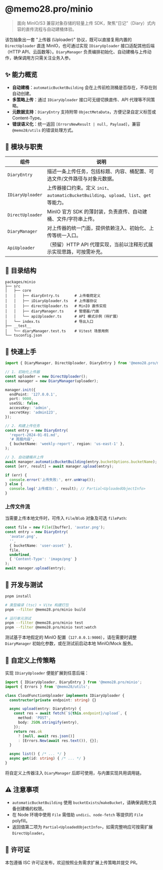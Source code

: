 # @memo28.pro/minio

> 面向 MinIO/S3 兼容对象存储的轻量上传 SDK，聚焦“日记”（Diary）式内容的直传流程与自动建桶体验。

该包抽象出一套 "上传器 (Uploader)" 协议，既可以直接复用内置的 `DirectUploader` 直连 MinIO，也可通过实现 `IDiaryUploader` 接口适配其他后端（HTTP API、云函数等）。`DiaryManager` 负责编排初始化、自动建桶与上传动作，确保调用方只需关注业务入参。

## ✨ 能力概览

- **自动建桶**：`automaticBucketBuilding` 会在上传前检测桶是否存在，不存在则自动创建。
- **多策略上传**：通过 `IDiaryUploader` 接口可无缝切换直传、API 代理等不同策略。
- **元数据支持**：`DiaryEntry` 支持附带 `ObjectMetaData`，方便记录自定义标签或 Content-Type。
- **错误语义化**：统一返回 `[ErrorsNewResult | null, Payload]`，兼容 `@memo28/utils` 的错误处理方式。

## 🧱 模块与职责

| 组件 | 说明 |
| --- | --- |
| `DiaryEntry` | 描述一条上传任务，包括标题、内容、桶配置、可选文件/文件路径与对象元数据。|
| `IDiaryUploader` | 上传器接口约束。定义 `init`、`automaticBucketBuilding`、`upload`、`list`、`get` 等能力。|
| `DirectUploader` | MinIO 官方 SDK 的薄封装，负责直传、自动建桶、文件/字符串上传。|
| `DiaryManager` | 对上传器的统一门面，提供依赖注入、初始化、上传等统一入口。|
| `ApiUploader` |（预留）HTTP API 代理实现，当前以注释形式展示实现思路，可按需补充。|

## 📁 目录结构

```
packages/minio
├── src
│   ├── core
│   │   ├── diaryEntry.ts       # 上传载荷定义
│   │   ├── iDiaryUploader.ts   # 上传器协议
│   │   ├── directUploader.ts   # MinIO 直传实现
│   │   ├── diaryManager.ts     # 管理器/门面
│   │   └── apiUploader.ts      # API 模式示例（待扩展）
│   └── index.ts                # 导出入口
├── __test__
│   └── diaryManager.test.ts    # Vitest 场景用例
└── tsconfig.json
```

## 🚀 快速上手

```ts
import { DiaryManager, DirectUploader, DiaryEntry } from '@memo28.pro/minio';

// 1. 初始化上传器
const uploader = new DirectUploader();
const manager = new DiaryManager(uploader);

manager.init({
  endPoint: '127.0.0.1',
  port: 9000,
  useSSL: false,
  accessKey: 'admin',
  secretKey: 'admin123',
});

// 2. 构建上传任务
const entry = new DiaryEntry(
  'report-2024-01-01.md',
  '# 周报内容',
  { bucketName: 'weekly-report', region: 'us-east-1' },
);

// 3. 自动建桶并上传
await manager.automaticBucketBuilding(entry.bucketOptions.bucketName);
const [err, result] = await manager.upload(entry);

if (err) {
  console.error('上传失败:', err.unWrap());
} else {
  console.log('上传成功:', result); // Partial<UploadedObjectInfo>
}
```

### 上传文件流

当需要上传本地文件时，可传入 `File`/`Blob` 对象及可选 `filePath`:

```ts
const file = new File([buffer], 'avatar.png');
const entry = new DiaryEntry(
  'avatar.png',
  '',
  { bucketName: 'user-asset' },
  file,
  undefined,
  { 'Content-Type': 'image/png' }
);
await manager.upload(entry);
```

## 🧪 开发与测试

```bash
pnpm install

# 类型编译 (tsc) + Vite 构建打包
pnpm --filter @memo28.pro/minio build

# 运行单元测试
pnpm --filter @memo28.pro/minio test
pnpm --filter @memo28.pro/minio test:watch
```

测试基于本地假定的 MinIO 配置（`127.0.0.1:9000`），请在需要时调整 `DiaryManager` 初始化参数，或在测试前启动本地 MinIO/Mock 服务。

## 🧩 自定义上传策略

实现 `IDiaryUploader` 便能扩展到任意后端：

```ts
import { IDiaryUploader, DiaryEntry } from '@memo28.pro/minio';
import { Errors } from '@memo28/utils';

class CloudFunctionUploader implements IDiaryUploader {
  constructor(private endpoint: string) {}

  async upload(entry: DiaryEntry) {
    const res = await fetch(`${this.endpoint}/upload`, {
      method: 'POST',
      body: JSON.stringify(entry),
    });
    return res.ok
      ? [null, await res.json()]
      : [Errors.New(await res.text()), {}];
  }

  async list() { /* ... */ }
  async get(id: string) { /* ... */ }
}
```

将自定义上传器注入 `DiaryManager` 后即可使用，与内置实现共用调用链。

## ⚠️ 注意事项

- `automaticBucketBuilding` 使用 `bucketExists`/`makeBucket`，请确保调用方具备创建桶的权限。
- 在 Node 环境中使用 `File` 需借助 `undici`、`node-fetch` 等提供的 `File` polyfill。
- 返回值第二项为 `Partial<UploadedObjectInfo>`，如需完整响应可按需扩展 `DirectUploader`。

## 📄 许可证

本包遵循 ISC 许可证发布，欢迎按照业务需求扩展上传策略并提交 PR。
